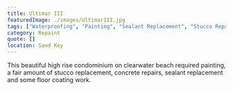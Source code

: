 ```yaml
---
title: Ultimar III
featuredImage: ./images/UltimarIII.jpg
tags: ["Waterproofing", "Painting", "Sealant Replacement", "Stucco Repair" ,"Concrete Restoration", "Floor Coatings", "Multi-Unit Residential"]
category: Repaint
quote: []
location: Sand Key
---
```


This beautiful high rise condominium on clearwater beach required painting, a fair amount of stucco replacement, concrete repairs, sealant replacement and some floor coating work.
